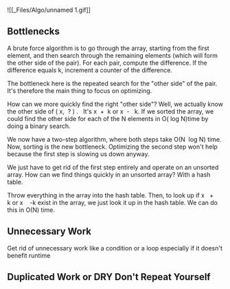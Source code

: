 ![[_Files/Algo/unnamed 1.gif]]

## Bottlenecks 

A brute force algorithm is to go through the array, starting from the first element, and then search through the remaining elements (which will form the other side of the pair). For each pair, compute the difference. If the difference equals k, increment a counter of the difference.  

The bottleneck here is the repeated search for the "other side" of the pair. It's therefore the main thing to focus on optimizing. 

How can we more quickly find the right "other side"? Well, we actually know the other side of ( x,  ? ) .   It's x  +  k or x  -   k. If we sorted the array, we could find the other side for each of the N elements in O( log N)time by doing a binary search. 

We now have a two-step algorithm, where both steps take O(N  log N) time. Now, sorting is the new bottleneck. Optimizing the second step won't help because the first step is slowing us down anyway.  

We just have to get rid of the first step entirely and operate on an unsorted array. How can we find things quickly in an unsorted array? With a hash table.  

Throw everything in the array into the hash table. Then, to look up if x   +    k or x    -k exist in the array, we just look it up in the hash table. We can do this in O(N) time. 


## Unnecessary Work 

Get rid of unnecessary work like a condition or a loop especially if it doesn't benefit runtime 



## Duplicated Work or DRY Don't Repeat Yourself





